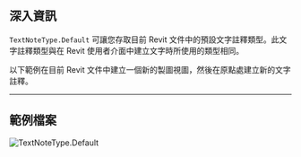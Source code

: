 ## 深入資訊
`TextNoteType.Default` 可讓您存取目前 Revit 文件中的預設文字註釋類型。此文字註釋類型與在 Revit 使用者介面中建立文字時所使用的類型相同。

以下範例在目前 Revit 文件中建立一個新的製圖視圖，然後在原點處建立新的文字註釋。

___
## 範例檔案

![TextNoteType.Default](./Revit.Elements.TextNoteType.Default_img.jpg)
